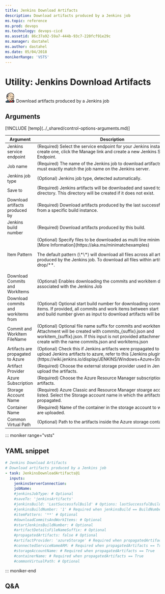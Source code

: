 ```yaml
---
title: Jenkins Download Artifacts
description: Download artifacts produced by a Jenkins job
ms.topic: reference
ms.prod: devops
ms.technology: devops-cicd
ms.assetid: 86c37a92-59a7-444b-93c7-220fcf91e29c
ms.manager: dastahel
ms.author: dastahel
ms.date: 05/04/2018
monikerRange: 'VSTS'
---
```


# Utility: Jenkins Download Artifacts

![](_img/jenkinsdownloadartifacts.png) Download artifacts produced by a Jenkins job

## Arguments

<table><thead><tr><th>Argument</th><th>Description</th></tr></thead>
<tr><td>Jenkins service endpoint</td><td>(Required) Select the service endpoint for your Jenkins instance.  To create one, click the Manage link and create a new Jenkins Service Endpoint.</td></tr>
<tr><td>Job name</td><td>(Required) The name of the Jenkins job to download artifacts from.  This must exactly match the job name on the Jenkins server.</td></tr>
<tr><td>Jenkins job type</td><td>(Optional) Jenkins job type, detected automatically.</td></tr>
<tr><td>Save to</td><td>(Required) Jenkins artifacts will be downloaded and saved to this directory.  This directory will be created if it does not exist.</td></tr>
<tr><td>Download artifacts produced by</td><td>(Required) Download artifacts produced by the last successful build, or from a specific build instance.</td></tr>
<tr><td>Jenkins build number</td><td>(Required) Download artifacts produced by this build.</td></tr>
<tr><td>Item Pattern</td><td>(Optional) Specify files to be downloaded as multi line minimatch pattern. [More Information](https://aka.ms/minimatchexamples) <p>The default pattern (\*\*) will download all files across all artifacts produced by the Jenkins job. To download all files within artifact drop use drop/**.</p></td></tr>
<tr><td>Download Commits and WorkItems</td><td>(Optional) Enables downloading the commits and workitem details associated with the Jenkins Job</td></tr>
<tr><td>Download commits and workitems from</td><td>(Optional) Optional start build number for downloading commits and work items. If provided, all commits and work items between start build number and build number given as input to download artifacts will be downloaded.</td></tr>
<tr><td>Commit and WorkItem FileName</td><td>(Optional) Optional file name suffix for commits and workitem attachment. Attachment will be created with commits_{suffix}.json and workitem_{suffix}.json. If this input is not provided attachments will be create with the name commits.json and workitems.json</td></tr>
<tr><td>Artifacts are propagated to Azure</td><td>(Optional) Check this if Jenkins artifacts were propagated to Azure. To upload Jenkins artifacts to azure, refer to this [Jenkins plugin](https://wiki.jenkins.io/display/JENKINS/Windows+Azure+Storage+Plugin)</td></tr>
<tr><td>Artifact Provider</td><td>(Required) Choose the external storage provider used in Jenkins job to upload the artifacts.</td></tr>
<tr><td>Azure Subscription</td><td>(Required) Choose the Azure Resource Manager subscription for the artifacts.</td></tr>
<tr><td>Storage Account Name</td><td>(Required) Azure Classic and Resource Manager stoarge accounts are listed. Select the Storage account name in which the artifacts are propagated.</td></tr>
<tr><td>Container Name</td><td>(Required) Name of the container in the storage account to which artifacts are uploaded.</td></tr>
<tr><td>Common Virtual Path</td><td>(Optional) Path to the artifacts inside the Azure storage container.</td></tr>
[!INCLUDE [temp](../_shared/control-options-arguments.md)]
</table>

::: moniker range="vsts"

## YAML snippet

```YAML
# Jenkins Download Artifacts
# Download artifacts produced by a Jenkins job
- task: JenkinsDownloadArtifacts@1
  inputs:
    jenkinsServerConnection: 
    jobName: 
    #jenkinsJobType: # Optional
    #saveTo: 'jenkinsArtifacts' 
    #jenkinsBuild: 'LastSuccessfulBuild' # Options: lastSuccessfulBuild, buildNumber
    #jenkinsBuildNumber: '1' # Required when jenkinsBuild == BuildNumber
    #itemPattern: '**' # Optional
    #downloadCommitsAndWorkItems: # Optional
    #startJenkinsBuildNumber: # Optional
    #artifactDetailsFileNameSuffix: # Optional
    #propagatedArtifacts: false # Optional
    #artifactProvider: 'azureStorage' # Required when propagatedArtifacts == NotValid# Options: azureStorage
    #connectedServiceNameARM: # Required when propagatedArtifacts == True
    #storageAccountName: # Required when propagatedArtifacts == True
    #containerName: # Required when propagatedArtifacts == True
    #commonVirtualPath: # Optional
```

::: moniker-end

## Q&A

<!-- BEGINSECTION class="md-qanda" -->

<!-- ENDSECTION -->
